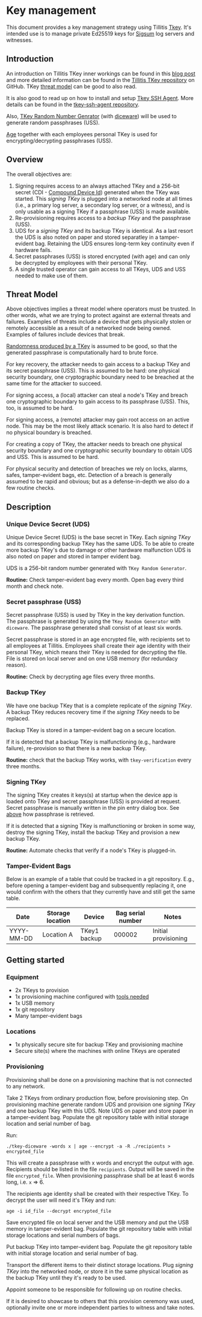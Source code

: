 # Key management

This document provides a key management strategy using Tillitis
[Tkey][]. It's intended use is to manage private Ed25519 keys for
[Sigsum][] log servers and witnesses.

[Tkey]: https://www.tillitis.se/products/tkey/
[Sigsum]: https://www.sigsum.org

## Introduction

An introduction on Tillitis TKey inner workings can be found in this
[blog post][] and more detailed information can be found in the
[Tillitis TKey repository][] on GitHub. TKey [threat model] can be
good to also read.

It is also good to read up on how to install and setup [Tkey SSH
Agent][]. More details can be found in the
[tkey-ssh-agent repository][].

Also, [TKey Random Number Genrator][] (with [diceware][]) will be used
to generate random passphrases (USS).

[Age][] together with each employees personal TKey is used for
encrypting/decrypting passphrases (USS).

[blog post]: https://www.tillitis.se/blog/2023/03/31/on-tkey-key-generation/
[Tillitis TKey repository]: https://github.com/tillitis/tillitis-key1
[threat model]: https://github.com/tillitis/tillitis-key1/blob/main/doc/threat_model/threat_model.md
[Tkey SSH Agent]: https://www.tillitis.se/applications/tkey-ssh-agent/
[tkey-ssh-agent repository]: https://github.com/tillitis/tkey-ssh-agent/
[TKey Random Number Genrator]: https://www.tillitis.se/applications/tkey-random-number-generator/
[diceware]: https://github.com/tillitis/tkey-random-generator/tree/diceware
[Age]: https://github.com/FiloSottile/age

## Overview

The overall objectives are:

1. Signing requires access to an always attached TKey and a 256-bit
   secret (CDI - [Compound Device Id][]) generated when the TKey was
started. This _signing TKey_ is plugged into a networked node at all
times (i.e., a primary log server, a secondary log server, or a
witness), and is only usable as a signing TKey if a passphrase (USS)
is made available.
2. Re-provisioning requires access to a _backup TKey_ and the
   passphrase (USS).
3. UDS for a _signing TKey_ and its backup TKey is identical. As a
   last resort the UDS is also noted on paper and stored separatley in
a tamper-evident bag. Retaining the UDS ensures long-term key
continuity even if hardware fails.
4. Secret passphrases (USS) is stored encrypted (with age) and can
   only be decrypted by employees with their personal TKey.
5. A single trusted operator can gain access to all TKeys, UDS and USS
   needed to make use of them.

## Threat Model

Above objectives implies a threat model where operators must be
trusted.  In other words, what we are trying to protect against are
external threats and failures. Examples of threats include a device
that gets physically stolen or remotely accessible as a result of a
networked node being owned. Examples of failures include devices that
break.

[Randomness produced by a TKey][] is assumed to be good, so that the
generated passphrase is computationally hard to brute force.

For key recovery, the attacker needs to gain access to a backup TKey
and its secret passphrase (USS). This is assumed to be hard: one
physical security boundary, one cryptographic boundary need to be
breached at the same time for the attacker to succeed.

For signing access, a (local) attacker can steal a node's TKey and
breach one cryptographic boundary to gain access to its passphrase
(USS). This, too, is assumed to be hard.

For signing access, a (remote) attacker may gain root access on an
active node. This may be the most likely attack scenario.  It is also
hard to detect if no physical boundary is breached.

For creating a copy of TKey, the attacker needs to breach one physical
security boundary and one cryptographic security boundary to obtain
UDS and USS. This is assumed to be hard.

For physical security and detection of breaches we rely on locks,
alarms, safes, tamper-evident bags, etc.  Detection of a breach is
generally assumed to be rapid and obvious; but as a defense-in-depth
we also do a few routine checks.

[Randomness produced by a TKey]: https://www.tillitis.se/blog/2024/05/27/high-quality-noise-in-a-fpga-how-the-tkey-trng-works/
[Compound Device Id]: https://www.tillitis.se/blog/2023/03/31/on-tkey-key-generation/

## Description

### Unique Device Secret (UDS)

Unique Device Secret (UDS) is the base secret in TKey. Each _signing
TKey_ and its corresponding backup TKey has the same UDS. To be able
to create more backup TKey's due to damage or other hardware
malfunction UDS is also noted on paper and stored in tamper evident
bag.

UDS is a 256-bit random number generated with `TKey Random Generator`.

**Routine:** Check tamper-evident bag every month. Open bag every
third month and check note.

### Secret passphrase (USS)

Secret passphrase (USS) is used by TKey in the key derivation
function. The passphrase is generated by using the `TKey
Random Generator` with `diceware`. The passphrase generated shall
consist of at least six words.

Secret passphrase is stored in an age encrypted file, with recipients
set to all employees at Tillitis. Employees shall create their age
identity with their personal TKey, which means their TKey is needed
for decrypting the file. File is stored on local server and on one USB
memory (for redundacy reason).

**Routine:** Check by decrypting age files every three months.

### Backup TKey

We have one backup TKey that is a complete replicate of the _signing
TKey_. A backup TKey reduces recovery time if the _signing TKey_ needs
to be replaced.

Backup TKey is stored in a tamper-evident bag on a secure location.

If it is detected that a backup TKey is malfunctioning (e.g., hardware
failure), re-provision so that there is a new backup TKey.

**Routine:** check that the backup TKey works, with
`tkey-verification` every three months.

### Signing TKey

The signing TKey creates it keys(s) at startup when the device app is
loaded onto TKey and secret passphrase (USS) is provided at request.
Secret passphrase is manually written in the pin entry dialog box. See
[above](#secret-passphrase-uss) how passphrase is retrieved.

If it is detected that a signing TKey is malfunctioning or broken in
some way, destroy the signing TKey, install the backup TKey and
provision a new backup TKey.

**Routine:** Automate checks that verify if a node's TKey is plugged-in.

### Tamper-Evident Bags

Below is an example of a table that could be tracked in a git repository.  E.g.,
before opening a tamper-evident bag and subsequently replacing it, one would
confirm with the others that they currently have and still get the same table.

| Date       | Storage location | Device       | Bag serial number | Notes                    |
|------------|------------------|--------------|-------------------|--------------------------|
| YYYY-MM-DD | Location A       | TKey1 backup | 000002            | Initial provisioning     |

## Getting started

### Equipment

- 2x TKeys to provision
- 1x provisioning machine configured with [tools needed](#introduction)
- 1x USB memory
- 1x git repository
- Many tamper-evident bags

### Locations

- 1x physically secure site for backup TKey and provisioning machine
- Secure site(s) where the machines with online TKeys are operated

### Provisioning

Provisioning shall be done on a provisioning machine that is not
connected to any network.

Take 2 TKeys from ordinary production flow, before provisioning step.
On provisioning machine generate random UDS and provision one
_signing TKey_ and one backup TKey with this UDS. Note UDS on paper
and store paper in a tamper-evident bag. Populate the git repository
table with initial storage location and serial number of bag.

Run:

`./tkey-diceware -words x | age --encrypt -a -R ./recipients > encrypted_file`

This will create a passphrase with x words and encrypt the output with
age. Recipients should be listed in the file `recipients`. Output will
be saved in the file `encrypted_file`. When provisioning passphrase
shall be at least 6 words long, i.e. `x` => 6.

The recipients age identity shall be created with their respective
TKey. To decrypt the user will need it's TKey and run:

`age -i id_file --decrypt encrypted_file`

Save encrypted file on local server and the USB memory and put the USB
memory in tamper-evident bag. Populate the git repository table with
initial storage locations and serial numbers of bags.

Put backup TKey into tamper-evident bag. Populate the git repository
table with initial storage location and serial number of bag.

Transport the different items to their distinct storage locations.
Plug _signing TKey_ into the networked node, or store it in the same
physical location as the backup TKey until they it's ready to be used.

Appoint someone to be responsible for following up on routine checks.

If it is desired to showcase to others that this provision ceremony
was used, optionally invite one or more independent parties to witness
and take notes.
